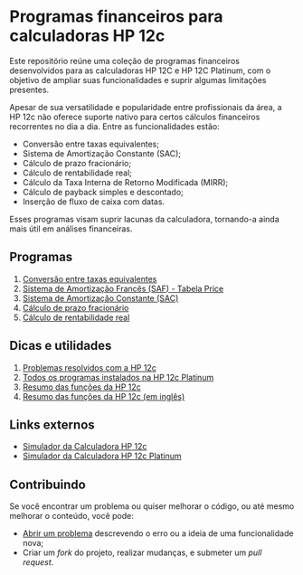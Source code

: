 # Programas financeiros para calculadoras HP 12c

Este repositório reúne uma coleção de programas financeiros desenvolvidos para as calculadoras HP 12C e HP 12C Platinum, com o objetivo de ampliar suas funcionalidades e suprir algumas limitações presentes.

Apesar de sua versatilidade e popularidade entre profissionais da área, a HP 12c não oferece suporte nativo para certos cálculos financeiros recorrentes no dia a dia. Entre as funcionalidades estão:
- Conversão entre taxas equivalentes;
- Sistema de Amortização Constante (SAC);
- Cálculo de prazo fracionário;
- Cálculo de rentabilidade real;
- Cálculo da Taxa Interna de Retorno Modificada (MIRR);
- Cálculo de payback simples e descontado;
- Inserção de fluxo de caixa com datas.

Esses programas visam suprir lacunas da calculadora, tornando-a ainda mais útil em análises financeiras.

## Programas

1. [Conversão entre taxas equivalentes](./src/01-taxas-equivalentes.md)
2. [Sistema de Amortização Francês (SAF) - Tabela Price](./src/02-tabela-price.md)
3. [Sistema de Amortização Constante (SAC)](./src/03-tabela-sac.md)
4. [Cálculo de prazo fracionário](./src/04-prazo-fracionario.md)
5. [Cálculo de rentabilidade real](./src/05-rentabilidade-real.md)

## Dicas e utilidades

1. [Problemas resolvidos com a HP 12c](./src/99-problemas-resolvidos.md)
2. [Todos os programas instalados na HP 12c Platinum](./src/99-todos-programas.md)
4. [Resumo das funções da HP 12c](./src/99-cheat-sheet-pt.md)
5. [Resumo das funções da HP 12c (em inglês)](./src/99-cheat-sheet.md)

## Links externos

- [Simulador da Calculadora HP 12c](https://stendec.io/ctb/rpn_fin.html)
- [Simulador da Calculadora HP 12c Platinum](https://stendec.io/ctb/rpn_finp.html)

## Contribuindo

Se você encontrar um problema ou quiser melhorar o código, ou até mesmo melhorar o conteúdo, você pode:

- [Abrir um problema](https://github.com/cfgnunes/hp12c/issues/new) descrevendo o erro ou a ideia de uma funcionalidade nova;
- Criar um _fork_ do projeto, realizar mudanças, e submeter um _pull request_.
